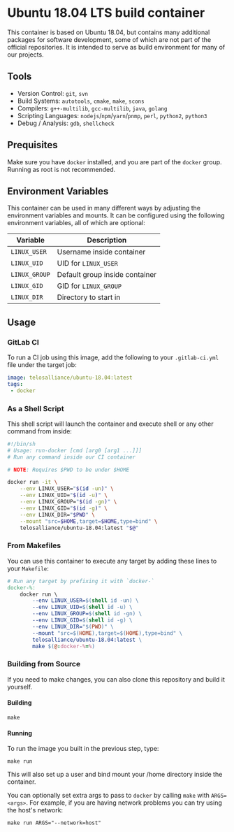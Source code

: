 # Ubuntu 18.04 LTS build container

This container is based on Ubuntu 18.04, but contains many additional packages for software development, some of which are not part of the official repositories.
It is intended to serve as build environment for many of our projects.

## Tools

- Version Control: `git`, `svn`
- Build Systems: `autotools`, `cmake`, `make`, `scons`
- Compilers: `g++-multilib`, `gcc-multilib`, `java`, `golang`
- Scripting Languages: `nodejs`/`npm`/`yarn`/`pnmp`, `perl`, `python2`, `python3`
- Debug / Analysis: `gdb`, `shellcheck`

## Prequisites

Make sure you have `docker` installed, and you are part of the `docker` group.
Running as root is not recommended.

## Environment Variables

This container can be used in many different ways by adjusting the environment variables and mounts.
It can be configured using the following environment variables, all of which are optional:

| Variable     | Description |
| ------------ | ----------- |
| `LINUX_USER` | Username inside container |
| `LINUX_UID`  | UID for `LINUX_USER` |
| `LINUX_GROUP`| Default group inside container |
| `LINUX_GID`  | GID for `LINUX_GROUP` |
| `LINUX_DIR`  | Directory to start in |

## Usage

### GitLab CI

To run a CI job using this image, add the following to your `.gitlab-ci.yml` file under the target job:

```yaml
image: telosalliance/ubuntu-18.04:latest
tags:
 - docker
```

### As a Shell Script

This shell script will launch the container and execute shell or any other command from inside:

```bash
#!/bin/sh
# Usage: run-docker [cmd [arg0 [arg1 ...]]]
# Run any command inside our CI container

# NOTE: Requires $PWD to be under $HOME

docker run -it \
    --env LINUX_USER="$(id -un)" \
    --env LINUX_UID="$(id -u)" \
    --env LINUX_GROUP="$(id -gn)" \
    --env LINUX_GID="$(id -g)" \
    --env LINUX_DIR="$PWD" \
    --mount "src=$HOME,target=$HOME,type=bind" \
    telosalliance/ubuntu-18.04:latest "$@"
```

### From Makefiles

You can use this container to execute any target by adding these lines to your `Makefile`:

```makefile
# Run any target by prefixing it with `docker-`
docker-%:
	docker run \
		--env LINUX_USER=$(shell id -un) \
		--env LINUX_UID=$(shell id -u) \
		--env LINUX_GROUP=$(shell id -gn) \
		--env LINUX_GID=$(shell id -g) \
		--env LINUX_DIR="$(PWD)" \
		--mount "src=$(HOME),target=$(HOME),type=bind" \
		telosalliance/ubuntu-18.04:latest \
		make $(@:docker-%=%)
```

### Building from Source

If you need to make changes, you can also clone this repository and build it yourself.

#### Building

```shell
make
```

#### Running

To run the image you built in the previous step, type:

```shell
make run
```

This will also set up a user and bind mount your /home directory inside the container.

You can optionally set extra args to pass to `docker` by calling `make` with `ARGS=<args>`.
For example, if you are having network problems you can try using the host's network:

```shell
make run ARGS="--network=host"
```
